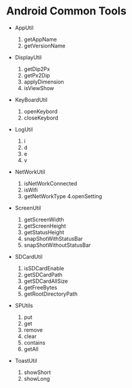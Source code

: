 # Android Common Tools

* AppUtil

  1. getAppName
  2. getVersionName

* DisplayUtil

  1. getDip2Px
  2. getPx2Dip
  3. applyDimension
  4. isViewShow

* KeyBoardUtil

  1. openKeybord
  2. closeKeybord

* LogUtil

  1. i
  2. d
  3. e
  4. v

* NetWorkUtil

  1. isNetWorkConnected
  2. isWifi
  3. getNetWorkType
  4.openSetting

* ScreenUtil

  1. getScreenWidth
  2. getScreenHeight
  3. getStatusHeight
  4. snapShotWithStatusBar
  5. snapShotWithoutStatusBar

* SDCardUtil

  1. isSDCardEnable
  2. getSDCardPath
  3. getSDCardAllSize
  4. getFreeBytes
  5. getRootDirectoryPath

* SPUtils

  1. put
  2. get
  3. remove
  4. clear
  5. contains
  6. getAll

* ToastUtil

  1. showShort
  2. showLong
